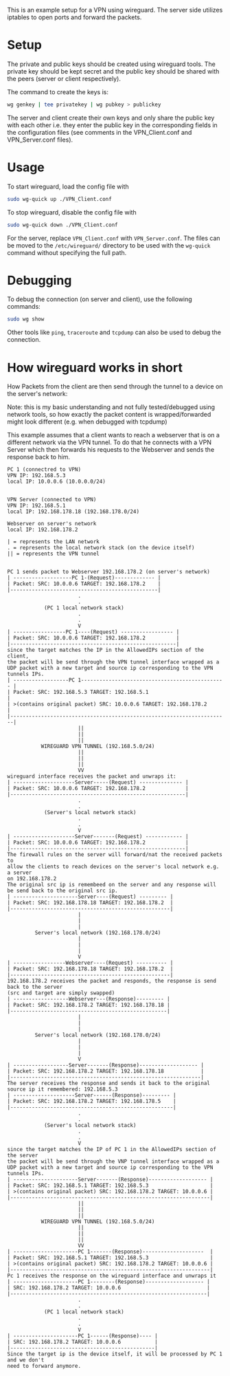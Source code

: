 This is an example setup for a VPN using wireguard.
The server side utilizes iptables to open ports and forward the packets.


# Setup
The private and public keys should be created using wireguard tools.
The private key should be kept secret and the public key should be shared
with the peers (server or client respectively).

The command to create the keys is:
```bash
wg genkey | tee privatekey | wg pubkey > publickey
```

The server and client create their own keys and only share the public key with
each other i.e. they enter the public key in the corresponding fields
in the configuration files (see comments in the VPN_Client.conf and VPN_Server.conf files).

# Usage
To start wireguard, load the config file with
```bash
sudo wg-quick up ./VPN_Client.conf
```

To stop wireguard, disable the config file with
```bash
sudo wg-quick down ./VPN_Client.conf
```
For the server, replace `VPN_Client.conf` with `VPN_Server.conf`.
The files can be moved to the `/etc/wireguard/` directory to be used with the `wg-quick`
command without specifying the full path.

# Debugging
To debug the connection (on server and client), use the following commands:
```bash
sudo wg show
```
Other tools like `ping`, `traceroute` and `tcpdump` can also be used to debug the connection.

# How wireguard works in short
How Packets from the client are then send through the tunnel to a device on the server's network:

Note: this is my basic understanding and not fully tested/debugged using network tools, so how exactly
the packet content is wrapped/forwarded might look different (e.g. when debugged with tcpdump)


This example assumes that a client wants to reach a webserver that is on a different network via the VPN tunnel.
To do that he connects with a VPN Server which then forwards his requests to
the Webserver and sends the response back to him.
```
PC 1 (connectred to VPN)
VPN IP: 192.168.5.3
local IP: 10.0.0.6 (10.0.0.0/24)


VPN Server (connected to VPN)
VPN IP: 192.168.5.1
local IP: 192.168.178.18 (192.168.178.0/24)

Webserver on server's network
local IP: 192.168.178.2

| = represents the LAN network
. = represents the local network stack (on the device itself)
|| = represents the VPN tunnel


PC 1 sends packet to Webserver 192.168.178.2 (on server's network)
| -------------------PC 1-(Request)------------- |
| Packet: SRC: 10.0.0.6 TARGET: 192.168.178.2    |
|------------------------------------------------|
                       .
                       .
            (PC 1 local network stack)
                       .
                       .
                       V
| -----------------PC 1----(Request) ----------------- |
| Packet: SRC: 10.0.0.6 TARGET: 192.168.178.2          |
|------------------------------------------------------|
since the target matches the IP in the AllowedIPs section of the client,
the packet will be send through the VPN tunnel interface wrapped as a
UDP packet with a new target and source ip corresponding to the VPN tunnels IPs.
| ------------------PC 1----------------------------------------------- |
| Packet: SRC: 192.168.5.3 TARGET: 192.168.5.1                          |
| >(contains original packet) SRC: 10.0.0.6 TARGET: 192.168.178.2       |
|-----------------------------------------------------------------------|
                       ||
                       ||
                       ||
           WIREGUARD VPN TUNNEL (192.168.5.0/24)
                       ||
                       ||
                       ||
                       VV
wireguard interface receives the packet and unwraps it:
| --------------------Server-----(Request) -------------- |
| Packet: SRC: 10.0.0.6 TARGET: 192.168.178.2             |
|---------------------------------------------------------|
                       .
                       .
            (Server's local network stack)
                       .
                       .
                       V
| --------------------Server-------(Request) ------------ |
| Packet: SRC: 10.0.0.6 TARGET: 192.168.178.2             |
|---------------------------------------------------------|
The firewall rules on the server will forward/nat the received packets to
allow the clients to reach devices on the server's local network e.g. a server
on 192.168.178.2
The original src ip is remembeed on the server and any response will be send back to the original src ip.
| ---------------------Server----(Request) --------- |
| Packet: SRC: 192.168.178.18 TARGET: 192.168.178.2  |
|----------------------------------------------------|
                       |
                       |
                       |
         Server's local network (192.168.178.0/24)
                       |
                       |
                       |
                       V
| -----------------Webserver----(Request) ---------- |
| Packet: SRC: 192.168.178.18 TARGET: 192.168.178.2  |
|----------------------------------------------------|
192.168.178.2 receives the packet and responds, the response is send back to the server
(src and target are simply swapped)
| ------------------Webserver---(Response)--------- |
| Packet: SRC: 192.168.178.2 TARGET: 192.168.178.18 |
|---------------------------------------------------|
                       |
                       |
                       |
         Server's local network (192.168.178.0/24)
                       |
                       |
                       |
                       V
| ------------------Server-------(Response)------------------- |
| Packet: SRC: 192.168.178.2 TARGET: 192.168.178.18            |
|--------------------------------------------------------------|
The server receives the response and sends it back to the original
source ip it remembered: 192.168.5.3
| --------------------Server------(Response)--------- |
| Packet: SRC: 192.168.178.2 TARGET: 192.168.178.5    |
|-----------------------------------------------------|
                       .
                       .
            (Server's local network stack)
                       .
                       .
                       V
since the target matches the IP of PC 1 in the AllowedIPs section of the server
the packet will be send through the VNP tunnel interface wrapped as a
UDP packet with a new target and source ip corresponding to the VPN tunnels IPs.
| ---------------------Server-------(Response)------------------- |
| Packet: SRC: 192.168.5.1 TARGET: 192.168.5.3                    |
| >(contains original packet) SRC: 192.168.178.2 TARGET: 10.0.0.6 |
|-----------------------------------------------------------------|
                       ||
                       ||
                       ||
           WIREGUARD VPN TUNNEL (192.168.5.0/24)
                       ||
                       ||
                       ||
                       VV
| ---------------------PC 1-------(Response)--------------------  |
| Packet: SRC: 192.168.5.1 TARGET: 192.168.5.3                    |
| >(contains original packet) SRC: 192.168.178.2 TARGET: 10.0.0.6 |
|-----------------------------------------------------------------|
Pc 1 receives the response on the wireguard interface and unwraps it
| ---------------------PC 1--------(Response)------------------- |
| SRC: 192.168.178.2 TARGET: 10.0.0.6                            |
|----------------------------------------------------------------|
                       .
                       .
            (PC 1 local network stack)
                       .
                       .
                       V
| ---------------------PC 1------(Response)---- |
| SRC: 192.168.178.2 TARGET: 10.0.0.6           |
|-----------------------------------------------|
Since the target ip is the device itself, it will be processed by PC 1 and we don't
need to forward anymore.
```
